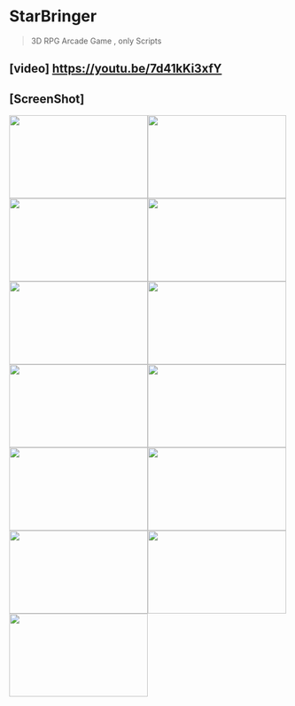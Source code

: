 # StarBringer
> 3D RPG Arcade Game , only Scripts
## [video] https://youtu.be/7d41kKi3xfY
## [ScreenShot]
<img src="https://user-images.githubusercontent.com/26760693/116812362-719e4880-ab89-11eb-8059-528d384803ec.png"  width="250" height="150"><img src="https://user-images.githubusercontent.com/26760693/116812365-72cf7580-ab89-11eb-9e02-8379311b1a42.png"  width="250" height="150"><img src="https://user-images.githubusercontent.com/26760693/116812366-73680c00-ab89-11eb-9447-dc20b8ea3dc0.png"  width="250" height="150"><img src="https://user-images.githubusercontent.com/26760693/116812367-7400a280-ab89-11eb-9fb7-8f42bea82656.png"  width="250" height="150"><img src="https://user-images.githubusercontent.com/26760693/116812368-7400a280-ab89-11eb-9787-0eda63acf7d3.png"  width="250" height="150"><img src="https://user-images.githubusercontent.com/26760693/116812369-74993900-ab89-11eb-8038-dca717435543.png"  width="250" height="150"><img src="https://user-images.githubusercontent.com/26760693/116812370-7531cf80-ab89-11eb-98ad-2b450f88cf1e.png"  width="250" height="150"><img src="https://user-images.githubusercontent.com/26760693/116812371-7531cf80-ab89-11eb-9b23-a1c6b1ce10fb.png"  width="250" height="150"><img src="https://user-images.githubusercontent.com/26760693/116812372-75ca6600-ab89-11eb-80ea-cdfded9222d9.png"  width="250" height="150"><img src="https://user-images.githubusercontent.com/26760693/116812374-75ca6600-ab89-11eb-808f-faf4fcda1eb8.png"  width="250" height="150"><img src="https://user-images.githubusercontent.com/26760693/116812376-7662fc80-ab89-11eb-8b0b-2c20840370a5.png"  width="250" height="150"><img src="https://user-images.githubusercontent.com/26760693/116812378-76fb9300-ab89-11eb-9777-eef9b1b83cdd.png"  width="250" height="150"><img src="https://user-images.githubusercontent.com/26760693/116812380-76fb9300-ab89-11eb-9033-9df0d31f1567.png"  width="250" height="150"> 
